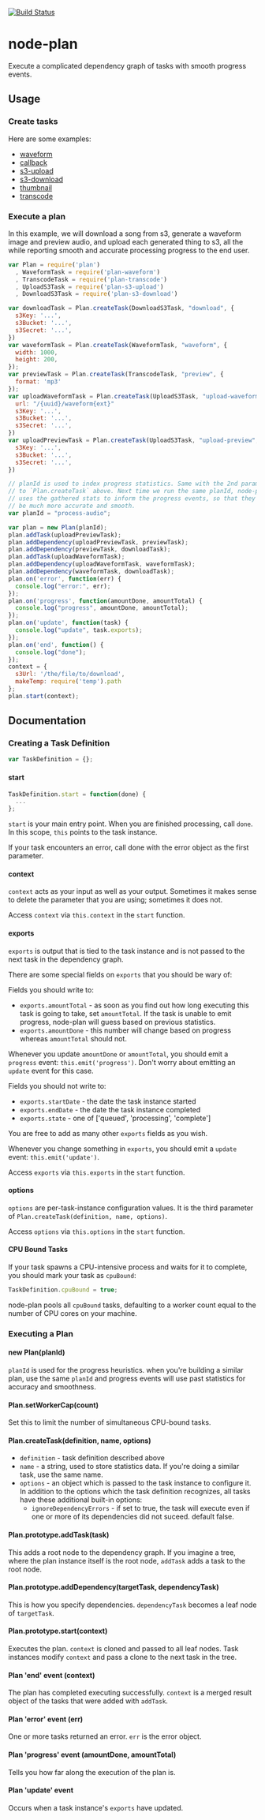 [![Build Status](https://secure.travis-ci.org/superjoe30/node-plan.png?branch=master)](https://travis-ci.org/superjoe30/node-plan)

# node-plan

Execute a complicated dependency graph of tasks with smooth progress events.

## Usage

### Create tasks

Here are some examples:

 * [waveform](https://github.com/superjoe30/node-plan-waveform)
 * [callback](https://github.com/superjoe30/node-plan-callback)
 * [s3-upload](https://github.com/superjoe30/node-plan-s3-upload)
 * [s3-download](https://github.com/superjoe30/node-plan-s3-download)
 * [thumbnail](https://github.com/superjoe30/node-plan-thumbnail)
 * [transcode](https://github.com/superjoe30/node-plan-transcode)

### Execute a plan

In this example, we will download a song from s3, generate a waveform image
and preview audio, and upload each generated thing to s3, all the while
reporting smooth and accurate processing progress to the end user.

```js
var Plan = require('plan')
  , WaveformTask = require('plan-waveform')
  , TranscodeTask = require('plan-transcode')
  , UploadS3Task = require('plan-s3-upload')
  , DownloadS3Task = require('plan-s3-download')

var downloadTask = Plan.createTask(DownloadS3Task, "download", {
  s3Key: '...',
  s3Bucket: '...',
  s3Secret: '...',
})
var waveformTask = Plan.createTask(WaveformTask, "waveform", {
  width: 1000,
  height: 200,
});
var previewTask = Plan.createTask(TranscodeTask, "preview", {
  format: 'mp3'
});
var uploadWaveformTask = Plan.createTask(UploadS3Task, "upload-waveform", {
  url: "/{uuid}/waveform{ext}"
  s3Key: '...',
  s3Bucket: '...',
  s3Secret: '...',
})
var uploadPreviewTask = Plan.createTask(UploadS3Task, "upload-preview", {
  s3Key: '...',
  s3Bucket: '...',
  s3Secret: '...',
})

// planId is used to index progress statistics. Same with the 2nd parameter
// to `Plan.createTask` above. Next time we run the same planId, node-plan
// uses the gathered stats to inform the progress events, so that they will
// be much more accurate and smooth.
var planId = "process-audio";

var plan = new Plan(planId);
plan.addTask(uploadPreviewTask);
plan.addDependency(uploadPreviewTask, previewTask);
plan.addDependency(previewTask, downloadTask);
plan.addTask(uploadWaveformTask);
plan.addDependency(uploadWaveformTask, waveformTask);
plan.addDependency(waveformTask, downloadTask);
plan.on('error', function(err) {
  console.log("error:", err);
});
plan.on('progress', function(amountDone, amountTotal) {
  console.log("progress", amountDone, amountTotal);
});
plan.on('update', function(task) {
  console.log("update", task.exports);
});
plan.on('end', function() {
  console.log("done");
});
context = {
  s3Url: '/the/file/to/download',
  makeTemp: require('temp').path
};
plan.start(context);
```

## Documentation

### Creating a Task Definition

```js
var TaskDefinition = {};
```

#### start

```js
TaskDefinition.start = function(done) {
  ...
};
```

`start` is your main entry point. When you are finished processing, call 
`done`. In this scope, `this` points to the task instance.

If your task encounters an error, call done with the error object as
the first parameter.

#### context

`context` acts as your input as well as your output. Sometimes it makes
sense to delete the parameter that you are using; sometimes it does not.

Access `context` via `this.context` in the `start` function.

#### exports

`exports` is output that is tied to the task instance and is not passed to
the next task in the dependency graph.

There are some special fields on `exports` that you should be wary of:

Fields you should write to:

 * `exports.amountTotal` - as soon as you find out how long executing this
   task is going to take, set `amountTotal`. If the task is unable to emit
   progress, node-plan will guess based on previous statistics.
 * `exports.amountDone` - this number will change based on progress whereas
   `amountTotal` should not.

Whenever you update `amountDone` or `amountTotal`, you should emit a
`progress` event: `this.emit('progress')`. Don't worry about emitting
an `update` event for this case.

Fields you should not write to:

 * `exports.startDate` - the date the task instance started
 * `exports.endDate` - the date the task instance completed
 * `exports.state` - one of ['queued', 'processing', 'complete']

You are free to add as many other `exports` fields as you wish.

Whenever you change something in `exports`, you should emit a `update`
event: `this.emit('update')`.

Access `exports` via `this.exports` in the `start` function.

#### options

`options` are per-task-instance configuration values. It is the third
parameter of `Plan.createTask(definition, name, options)`.

Access `options` via `this.options` in the `start` function.

#### CPU Bound Tasks

If your task spawns a CPU-intensive process and waits for it to complete,
you should mark your task as `cpuBound`:

```js
TaskDefinition.cpuBound = true;
```

node-plan pools all `cpuBound` tasks, defaulting to a worker count equal
to the number of CPU cores on your machine.

### Executing a Plan

#### new Plan(planId)

`planId` is used for the progress heuristics. when you're building a
similar plan, use the same `planId` and progress events will use
past statistics for accuracy and smoothness.

#### Plan.setWorkerCap(count)

Set this to limit the number of simultaneous CPU-bound tasks.

#### Plan.createTask(definition, name, options)

 * `definition` - task definition described above
 * `name` - a string, used to store statistics data. If you're doing a similar
   task, use the same name.
 * `options` - an object which is passed to the task instance to configure it.
   In addition to the options which the task definition recognizes, all tasks
   have these additional built-in options:
   * `ignoreDependencyErrors` - if set to true, the task will execute even if
     one or more of its dependencies did not suceed. default false.

#### Plan.prototype.addTask(task)

This adds a root node to the dependency graph. If you imagine a tree, where
the plan instance itself is the root node, `addTask` adds a task to the root node.

#### Plan.prototype.addDependency(targetTask, dependencyTask)

This is how you specify dependencies. `dependencyTask` becomes a leaf node of
`targetTask`.

#### Plan.prototype.start(context)

Executes the plan. `context` is cloned and passed to all leaf nodes. Task
instances modify `context` and pass a clone to the next task in the tree.

#### Plan 'end' event (context)

The plan has completed executing successfully. `context` is a merged result
object of the tasks that were added with `addTask`.

#### Plan 'error' event (err)

One or more tasks returned an error. `err` is the error object.

#### Plan 'progress' event (amountDone, amountTotal)

Tells you how far along the execution of the plan is.

#### Plan 'update' event

Occurs when a task instance's `exports` have updated.
